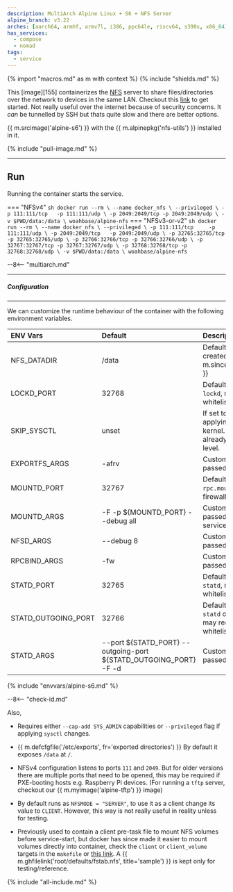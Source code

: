 ```yaml
---
description: MultiArch Alpine Linux + S6 + NFS Server
alpine_branch: v3.22
arches: [aarch64, armhf, armv7l, i386, ppc64le, riscv64, s390x, x86_64]
has_services:
  - compose
  - nomad
tags:
  - service
---
```


{% import "macros.md" as m with context %}
{% include "shields.md" %}

This [image][155] containerizes the [NFS][1] server to share
files/directories over the network to devices in the same LAN.
Checkout this [link][2] to get started. Not really useful over the
internet because of security concerns. It *can* be tunnelled by SSH but
thats quite slow and there are better options.

{{ m.srcimage('alpine-s6') }} with the {{ m.alpinepkg('nfs-utils')
}} installed in it.

{% include "pull-image.md" %}

---
Run
---

Running the container starts the service.

=== "NFSv4"
    ``` sh
    docker run --rm \
      --name docker_nfs \
      --privileged \
      -p 111:111/tcp   -p 111:111/udp \
      -p 2049:2049/tcp -p 2049:2049/udp \
      -v $PWD/data:/data \
    woahbase/alpine-nfs
    ```
=== "NFSv3-or-v2"
    ``` sh
    docker run --rm \
      --name docker_nfs \
      --privileged \
      -p 111:111/tcp     -p 111:111/udp \
      -p 2049:2049/tcp   -p 2049:2049/udp \
      -p 32765:32765/tcp -p 32765:32765/udp \
      -p 32766:32766/tcp -p 32766:32766/udp \
      -p 32767:32767/tcp -p 32767:32767/udp \
      -p 32768:32768/tcp -p 32768:32768/udp \
      -v $PWD/data:/data \
    woahbase/alpine-nfs
    ```

--8<-- "multiarch.md"

---
##### Configuration
---

We can customize the runtime behaviour of the container with the
following environment variables.

| ENV Vars            | Default                                                       | Description
| :---                | :---                                                          | :---
| NFS_DATADIR         | /data                                                         | Default directory for exports, created if not exists. {{ m.sincev('2.6.4_20240912') }}
| LOCKD_PORT          | 32768                                                         | Default port exposed for `lockd`, may require firewall whitelisting.
| SKIP_SYSCTL         | unset                                                         | If set to `true`, will skip applying sysctl mods to kernel. Useful if those are already done at the provision level.
| EXPORTFS_ARGS       | -afrv                                                         | Customizable arguments passed to `exportfs`.
| MOUNTD_PORT         | 32767                                                         | Default port exposed for `rpc.mountd`, may require firewall whitelisting.
| MOUNTD_ARGS         | -F -p ${MOUNTD_PORT} --debug all                                | Customizable arguments passed to `rpc.mountd` service.
| NFSD_ARGS           | --debug 8                                                     | Customizable arguments passed to `rpc.nfsd` service.
| RPCBIND_ARGS        | -fw                                                           | Customizable arguments passed to `rpcbind` service.
| STATD_PORT          | 32765                                                         | Default port exposed for `statd`, may require firewall whitelisting.
| STATD_OUTGOING_PORT | 32766                                                         | Default port exposed for `statd` outbound connections, may require firewall whitelisting.
| STATD_ARGS          | --port ${STATD_PORT} --outgoing-port ${STATD_OUTGOING_PORT} -F -d | Customizable arguments passed to `statd` service.
{% include "envvars/alpine-s6.md" %}

--8<-- "check-id.md"

Also,

* Requires either `--cap-add SYS_ADMIN` capabilities or
  `--privileged` flag if applying `sysctl` changes.

* {{ m.defcfgfile('/etc/exports', fr='exported directories') }}
  By default it exposes `/data` at `/`.

* NFSv4 configuration listens to ports `111` and `2049`. But for
  older versions there are multiple ports that need to be opened,
  this may be required if PXE-booting hosts e.g. Raspberry Pi
  devices. (For running a `tftp` server, checkout our
  {{ m.myimage('alpine-tftp') }} image)

* By default runs as `NFSMODE = "SERVER"`, to use it as a client
  change its value to `CLIENT`. However, this way is not really
  useful in reality unless for testing.

* Previously used to contain a client pre-task file to mount NFS
  volumes before service-start, but docker has since made it
  easier to mount volumes directly into container, check the
  `client` or `client_volume` targets in the `makefile` or [this
  link][3]. A {{ m.ghfilelink('root/defaults/fstab.nfs',
  title='sample') }} is kept only for testing/reference.

[1]: https://en.wikipedia.org/wiki/Network_File_System
[2]: https://access.redhat.com/documentation/en-us/red_hat_enterprise_linux/5/html/deployment_guide/ch-nfs
[3]: https://www.baeldung.com/linux/docker-mount-nfs-shares

{% include "all-include.md" %}
